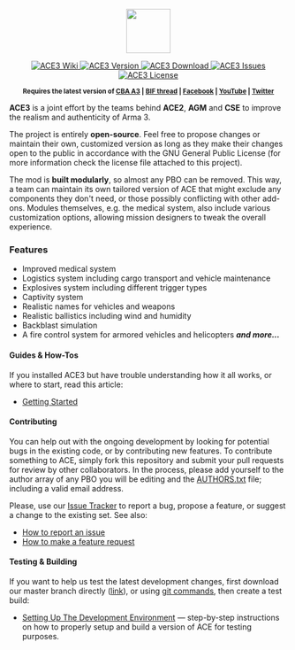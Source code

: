<p align="center">
    <img src="https://github.com/acemod/ACE3/blob/master/extras/assets/logo/black/ACE3-Logo.jpg"
         height="80" />
</p>
<p align="center">
    <a href="http://ace3mod.com/wiki/index.html">
        <img src="https://img.shields.io/badge/ACE3-Wiki-orange.svg?style=flat"
             alt="ACE3 Wiki" />
  </a>
    <a href="https://github.com/acemod/ACE3/releases">
        <img src="http://img.shields.io/badge/Version-3.0.0-green.svg?style=flat"
             alt="ACE3 Version" />
    </a>
    <a href="#">
        <img src="http://img.shields.io/badge/Download-soon-blue.svg?style=flat"
             alt="ACE3 Download" />
    </a>
    <a href="https://github.com/acemod/ACE3/issues">
        <img src="http://img.shields.io/github/issues-raw/acemod/ACE3.svg?style=flat&label=Issues"
             alt="ACE3 Issues" />
    </a>
    <a href="https://github.com/acemod/ACE3/blob/master/LICENSE">
        <img src="http://img.shields.io/badge/License-GPLv2-red.svg?style=flat"
             alt="ACE3 License" />
    </a>
</p>
<p align="center"><sup><strong>Requires the latest version of <a href="http://www.armaholic.com/page.php?id=18767">CBA A3</a> | <a href="http://forums.bistudio.com/showthread.php?190433-ACE3-A-collaborative-merger-between-AGM-CSE-and-ACE&p=2910796&viewfull=1#post2910796">BIF thread</a> | <a href="https://www.facebook.com/ACE3Mod">Facebook</a> | <a href="https://www.youtube.com/c/ACE3Mod">YouTube</a> | <a href="https://twitter.com/ACE3Mod">Twitter</a></strong></sup></p>

**ACE3** is a joint effort by the teams behind **ACE2**, **AGM** and **CSE** to improve the realism and authenticity of Arma 3.

The project is entirely **open-source**. Feel free to propose changes or maintain their own, customized version as long as they make their changes open to the public in accordance with the GNU General Public License (for more information check the license file attached to this project).

The mod is **built modularly**, so almost any PBO can be removed. This way, a team can maintain its own tailored version of ACE that might exclude any components they don't need, or those possibly conflicting with other add-ons. Modules themselves, e.g. the medical system, also include various customization options, allowing mission designers to tweak the overall experience.

### Features
*   Improved medical system
*   Logistics system including cargo transport and vehicle maintenance
*   Explosives system including different trigger types
*   Captivity system
*   Realistic names for vehicles and weapons
*   Realistic ballistics including wind and humidity
*   Backblast simulation
*   A fire control system for armored vehicles and helicopters
    ***and more...***

#### Guides & How-Tos
If you installed ACE3 but have trouble understanding how it all works, or where to start, read this article:
*  [Getting Started](https://github.com/acemod/ACE3/blob/master/documentation/user/getting-started.md)

#### Contributing
You can help out with the ongoing development by looking for potential bugs in the existing code, or by contributing new features. To contribute something to ACE, simply fork this repository and submit your pull requests for review by other collaborators. In the process, please add yourself to the author array of any PBO you will be editing and the [AUTHORS.txt](https://github.com/acemod/ACE3/blob/master/AUTHORS.txt) file; including a valid email address.

Please, use our [Issue Tracker](https://github.com/acemod/ACE3/issues) to report a bug, propose a feature, or suggest a change to the existing set. See also:
* [How to report an issue](http://ace3mod.com/wiki/user/how-to-report-an-issue.html)
* [How to make a feature request](http://ace3mod.com/wiki/user/how-to-make-a-feature-request.html)

#### Testing & Building
If you want to help us test the latest development changes, first download our master branch directly ([link](https://github.com/acemod/ACE3/archive/master.zip)), or using [git commands](https://help.github.com/articles/fetching-a-remote/), then create a test build:
*  [Setting Up The Development Environment](https://github.com/acemod/ACE3/blob/master/documentation/development/setting-up-the-development-environment.md) — step-by-step instructions on how to properly setup and build a version of ACE for testing purposes.
